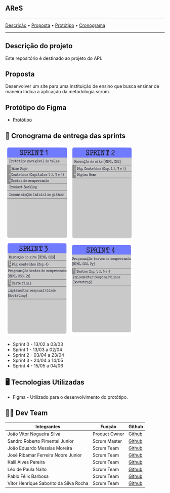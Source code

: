 <h2> AReS </h2>

---

[Descrição](https://github.com/Sandro-Pimentel/AReS/blob/main/README.md#descri%C3%A7%C3%A3o-do-projeto) • [Proposta](https://github.com/Sandro-Pimentel/AReS/blob/main/README.md#proposta) • [Protótipo](https://github.com/Sandro-Pimentel/AReS/blob/main/README.md#prot%C3%B3tipo-do-figma) • [Cronograma](https://github.com/Sandro-Pimentel/AReS/blob/main/README.md#-cronograma-das-sprints)

---

## Descrição do projeto
 Este repositório é destinado ao projeto do API.

## Proposta
 Desenvolver um site para uma instituição de ensino que busca ensinar de maneira lúdica a aplicação da metodologia scrum.

## Protótipo do Figma
* [Protótipo](https://www.figma.com)

## 📆 Cronograma de entrega das sprints


    

<div>
    <img width="200" height="300" src="https://github.com/Sandro-Pimentel/AReS/blob/main/images/Sprint1Card%20(1).png">
    <img width="200" height="300" src="https://github.com/Sandro-Pimentel/AReS/blob/main/images/Sprint2Card%20(1).png">
    <img width="200" height="300" src="https://github.com/Sandro-Pimentel/AReS/blob/main/images/Sprint3Card%20(1).png">
    <img width="200" height="300"  src="https://github.com/Sandro-Pimentel/AReS/blob/main/images/Sprint4Card%20(1).png">
</div>

+ Sprint 0 - 13/02 a 03/03
+ Sprint 1 - 13/03 a 02/04
+ Sprint 2 - 03/04 a 23/04
+ Sprint 3 - 24/04 a 14/05
+ Sprint 4 - 15/05 a 04/06

## 🖥 Tecnologias Utilizadas
+ Figma - Utilizado para o desenvolvimento do protótipo.


## 👨‍💻 Dev Team
|Integrantes|Função|Github|
| --------- | ---- | ---- |
| João Vitor Nogueira Silva|Product Owner|[Github](https://github.com/JoViHamets)|
|Sandro Roberto Pimentel Junior|Scrum Master|[Github](https://github.com/Sandro-Pimentel)|
|João Eduardo Messias Moreira|Scrum Team|[Github](https://github.com/joao-eduardo17)|
|José Ribamar Ferreira Nobre Junior|Scrum Team|[Github]()|
|Kalil Alves Pereira|Scrum Team|[Github](https://github.com/kalil10969)|
|Léo de Paula Naito|Scrum Team|[Github]()|
|Pablo Félix Barbosa|Scrum Team|[Github](https://github.com/PABBARBO)|
|Vitor Henrique Saborito da Silva Rocha|Scrum Team|[Github](https://github.com/VituuSaborito)|
